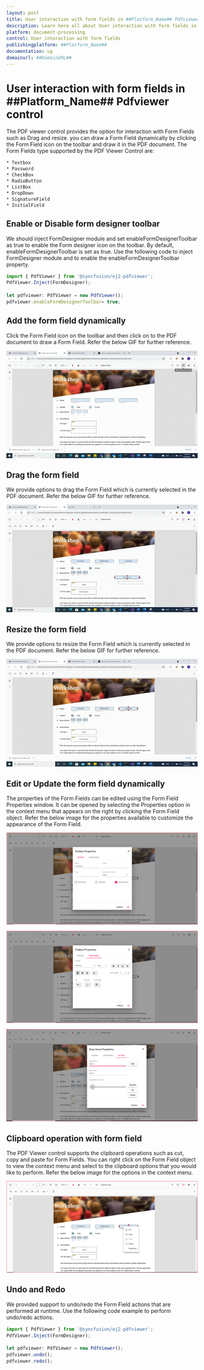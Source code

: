 ```yaml
---
layout: post
title: User interaction with form fields in ##Platform_Name## Pdfviewer control | Syncfusion
description: Learn here all about User interaction with form fields in Syncfusion ##Platform_Name## Pdfviewer control of Syncfusion Essential JS 2 and more.
platform: document-processing
control: User interaction with form fields
publishingplatform: ##Platform_Name##
documentation: ug
domainurl: ##DomainURL##
---
```


# User interaction with form fields in ##Platform_Name## Pdfviewer control

The PDF viewer control provides the option for interaction with Form Fields such as Drag and resize. you can draw a Form Field dynamically by clicking the Form Field icon on the toolbar and draw it in the PDF document. The Form Fields type supported by the PDF Viewer Control are:

    * Textbox
    * Password
    * CheckBox
    * RadioButton
    * ListBox
    * DropDown
    * SignatureField
    * InitialField

## Enable or Disable form designer toolbar

We should inject FormDesigner module and set enableFormDesignerToolbar as true to enable the Form designer icon on the toolbar. By default, enableFormDesignerToolbar is set as true. Use the following code to inject FormDesigner module and to enable the enableFormDesignerToolbar property.

```ts
import { PdfViewer } from '@syncfusion/ej2-pdfviewer';
PdfViewer.Inject(FormDesigner);

let pdfviewer: PdfViewer = new PdfViewer();
pdfviewer.enableFormDesignerToolbar= true;

```

## Add the form field dynamically

Click the Form Field icon on the toolbar and then click on to the PDF document to draw a Form Field. Refer the below GIF for further reference.

![Alt text](../images/addformfield.gif)

## Drag the form field

We provide options to drag the Form Field which is currently selected in the PDF document. Refer the below GIF for further reference.

![Alt text](../images/dragformfield.gif)

## Resize the form field

We provide options to resize the Form Field which is currently selected in the PDF document. Refer the below GIF for further reference.

![Alt text](../images/resizeformfield.gif)

## Edit or Update the form field dynamically

The properties of the Form Fields can be edited using the Form Field Properties window. It can be opened by selecting the Properties option in the context menu that appears on the right by clicking the Form Field object. Refer the below image for the properties available to customize the appearance of the Form Field.

![Alt text](../images/generalproperties.png)

![Alt text](../images/appearanceproperties.png)

![Alt text](../images/dropdownproperties.png)

## Clipboard operation with form field

The PDF Viewer control supports the clipboard operations such as cut, copy and paste for Form Fields. You can right click on the Form Field object to view the context menu and select to the clipboard options that you would like to perform. Refer the below image for the options in the context menu.

![Alt text](../images/clipboardformfield.png)

## Undo and Redo

We provided support to undo/redo the Form Field actions that are performed at runtime. Use the following code example to perform undo/redo actions.

```ts
import { PdfViewer } from '@syncfusion/ej2-pdfviewer';
PdfViewer.Inject(FormDesigner);

let pdfviewer: PdfViewer = new PdfViewer();
pdfviewer.undo();
pdfviewer.redo();

```
